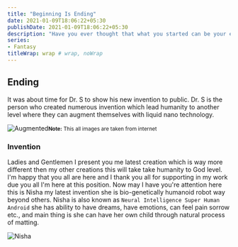 ```yaml
---
title: "Beginning Is Ending"
date: 2021-01-09T18:06:22+05:30
publishDate: 2021-01-09T18:06:22+05:30
description: "Have you ever thought that what you started can be your ending this is a story of a person who create something which became it's own destructions."
series:
- Fantasy
titleWrap: wrap # wrap, noWrap
---
```


## Ending

It was about time for Dr. S to show his new invention to public. Dr. S is the person who created numerous invention which lead humanity to another level where they can augment themselves with liquid nano technology.

![Augmented](/images/talks/augment.jpg)<small>**Note:** This all images are taken from internet</small>

### Invention

Ladies and Gentlemen I present you me latest creation which is way more different then my other creations this will take take humanity to God level. I'm happy that you all are here and I thank you all for supporting in my work due you all I'm here at this position. Now may I have you're attention here this is Nisha my latest invention she is bio-genetically humanoid robot way beyond others. Nisha is also known as `Neural Intelligence Super Human Android` she has ability to have dreams, have emotions, can feel pain sorrow etc., and main thing is she can have her own child through natural process of matting. 

![Nisha](/images/talks/nisha.jpg)
